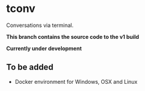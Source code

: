 # tconv
Conversations via terminal.

**This branch contains the source code to the v1 build**

**Currently under development**

## To be added
- Docker environment for Windows, OSX and Linux

